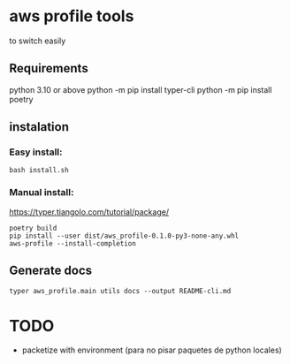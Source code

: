 # aws profile tools
to switch easily

## Requirements
python 3.10 or above
python -m pip install typer-cli
python -m pip install poetry

## instalation
### Easy install:
```
bash install.sh
```
### Manual install:
https://typer.tiangolo.com/tutorial/package/
```
poetry build
pip install --user dist/aws_profile-0.1.0-py3-none-any.whl
aws-profile --install-completion
```

## Generate docs
```
typer aws_profile.main utils docs --output README-cli.md
```


# TODO
- packetize with environment (para no pisar paquetes de python locales)